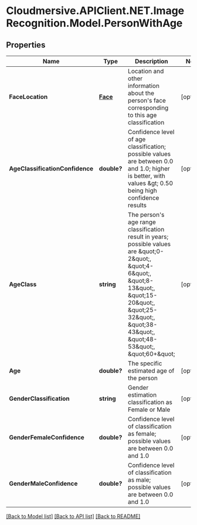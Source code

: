 # Cloudmersive.APIClient.NET.ImageRecognition.Model.PersonWithAge
## Properties

Name | Type | Description | Notes
------------ | ------------- | ------------- | -------------
**FaceLocation** | [**Face**](Face.md) | Location and other information about the person&#39;s face corresponding to this age classification | [optional] 
**AgeClassificationConfidence** | **double?** | Confidence level of age classification; possible values are between 0.0 and 1.0; higher is better, with values &amp;gt; 0.50 being high confidence results | [optional] 
**AgeClass** | **string** | The person&#39;s age range classification result in years; possible values are \&quot;0-2\&quot;, \&quot;4-6\&quot;, \&quot;8-13\&quot;, \&quot;15-20\&quot;, \&quot;25-32\&quot;, \&quot;38-43\&quot;, \&quot;48-53\&quot;, \&quot;60+\&quot; | [optional] 
**Age** | **double?** | The specific estimated age of the person | [optional] 
**GenderClassification** | **string** | Gender estimation classification as Female or Male | [optional] 
**GenderFemaleConfidence** | **double?** | Confidence level of classification as female; possible values are between 0.0 and 1.0 | [optional] 
**GenderMaleConfidence** | **double?** | Confidence level of classification as male; possible values are between 0.0 and 1.0 | [optional] 

[[Back to Model list]](../README.md#documentation-for-models) [[Back to API list]](../README.md#documentation-for-api-endpoints) [[Back to README]](../README.md)

